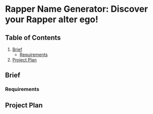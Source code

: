 # Rapper Name Generator: Discover your Rapper alter ego!


## Table of Contents

1. [Brief](https://github.com/umayr12/SFIA2#brief)
    + [Requirements](https://github.com/umayr12/SFIA2#requirements)
2. [Project Plan](https://github.com/umayr12/SFIA2#project-plan)

## Brief
### Requirements
## Project Plan

